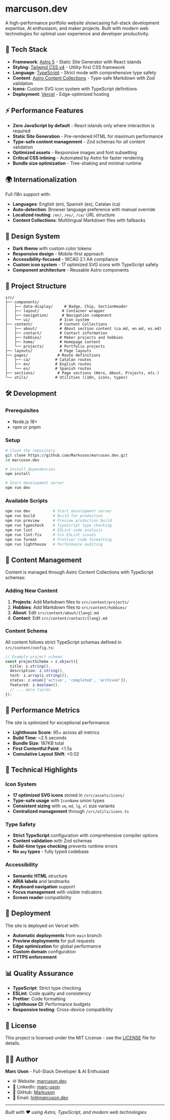 # marcuson.dev

A high-performance portfolio website showcasing full-stack development expertise, AI enthusiasm, and maker projects. Built with modern web technologies for optimal user experience and developer productivity.

## 🚀 Tech Stack

- **Framework**: [Astro 5](https://astro.build) - Static Site Generator with React islands
- **Styling**: [Tailwind CSS v4](https://tailwindcss.com) - Utility-first CSS framework
- **Language**: [TypeScript](https://www.typescriptlang.org) - Strict mode with comprehensive type safety
- **Content**: [Astro Content Collections](https://docs.astro.build/en/guides/content-collections/) - Type-safe Markdown with Zod validation
- **Icons**: Custom SVG icon system with TypeScript definitions
- **Deployment**: [Vercel](https://vercel.com) - Edge-optimized hosting

## ⚡ Performance Features

- **Zero JavaScript by default** - React islands only where interaction is required
- **Static Site Generation** - Pre-rendered HTML for maximum performance
- **Type-safe content management** - Zod schemas for all content validation
- **Optimized assets** - Responsive images and font subsetting
- **Critical CSS inlining** - Automated by Astro for faster rendering
- **Bundle size optimization** - Tree-shaking and minimal runtime

## 🌍 Internationalization

Full i18n support with:
- **Languages**: English (en), Spanish (es), Catalan (ca)
- **Auto-detection**: Browser language preference with manual override
- **Localized routing**: `/en/`, `/es/`, `/ca/` URL structure
- **Content Collections**: Multilingual Markdown files with fallbacks

## 🎨 Design System

- **Dark theme** with custom color tokens
- **Responsive design** - Mobile-first approach
- **Accessibility-focused** - WCAG 2.1 AA compliance
- **Custom icon system** - 17 optimized SVG icons with TypeScript safety
- **Component architecture** - Reusable Astro components

## 📁 Project Structure

```
src/
├── components/
│   ├── data-display/     # Badge, Chip, SectionHeader
│   ├── layout/          # Container wrapper
│   ├── navigation/      # Navigation component
│   └── ui/             # Icon system
├── content/            # Content Collections
│   ├── about/          # About section content (ca.md, en.md, es.md)
│   ├── contact/        # Contact information
│   ├── hobbies/        # Maker projects and hobbies
│   ├── home/           # Homepage content
│   └── projects/       # Portfolio projects
├── layouts/            # Page layouts
├── pages/             # Route definitions
│   ├── ca/           # Catalan routes
│   ├── en/           # English routes
│   └── es/           # Spanish routes
├── sections/          # Page sections (Hero, About, Projects, etc.)
└── utils/            # Utilities (i18n, icons, types)
```

## 🛠️ Development

### Prerequisites

- Node.js 18+
- npm or pnpm

### Setup

```bash
# Clone the repository
git clone https://github.com/Markuson/marcuson.dev.git
cd marcuson.dev

# Install dependencies
npm install

# Start development server
npm run dev
```

### Available Scripts

```bash
npm run dev          # Start development server
npm run build        # Build for production
npm run preview      # Preview production build
npm run typecheck    # TypeScript type checking
npm run lint         # ESLint code analysis
npm run lint:fix     # Fix ESLint issues
npm run format       # Prettier code formatting
npm run lighthouse   # Performance auditing
```

## 📝 Content Management

Content is managed through Astro Content Collections with TypeScript schemas:

### Adding New Content

1. **Projects**: Add Markdown files to `src/content/projects/`
2. **Hobbies**: Add Markdown files to `src/content/hobbies/`
3. **About**: Edit `src/content/about/{lang}.md`
4. **Contact**: Edit `src/content/contact/{lang}.md`

### Content Schema

All content follows strict TypeScript schemas defined in `src/content/config.ts`:

```typescript
// Example project schema
const projectSchema = z.object({
  title: z.string(),
  description: z.string(),
  tech: z.array(z.string()),
  status: z.enum(['active', 'completed', 'archived']),
  featured: z.boolean(),
  // ... more fields
});
```

## 🎯 Performance Metrics

The site is optimized for exceptional performance:

- **Lighthouse Score**: 95+ across all metrics
- **Build Time**: ~2.5 seconds
- **Bundle Size**: 187KB total
- **First Contentful Paint**: <1.5s
- **Cumulative Layout Shift**: <0.02

## 🔧 Technical Highlights

### Icon System
- **17 optimized SVG icons** stored in `/src/assets/icons/`
- **Type-safe usage** with `IconName` union types
- **Consistent sizing** with `sm`, `md`, `lg`, `xl` size variants
- **Centralized management** through `/src/utils/icons.ts`

### Type Safety
- **Strict TypeScript** configuration with comprehensive compiler options
- **Content validation** with Zod schemas
- **Build-time type checking** prevents runtime errors
- **No `any` types** - fully typed codebase

### Accessibility
- **Semantic HTML** structure
- **ARIA labels** and landmarks
- **Keyboard navigation** support
- **Focus management** with visible indicators
- **Screen reader** compatibility

## 🚀 Deployment

The site is deployed on Vercel with:

- **Automatic deployments** from `main` branch
- **Preview deployments** for pull requests
- **Edge optimization** for global performance
- **Custom domain** configuration
- **HTTPS enforcement**

## 📊 Quality Assurance

- **TypeScript**: Strict type checking
- **ESLint**: Code quality and consistency
- **Prettier**: Code formatting
- **Lighthouse CI**: Performance budgets
- **Responsive testing**: Cross-device compatibility

## 📄 License

This project is licensed under the MIT License - see the [LICENSE](LICENSE) file for details.

## 👨‍💻 Author

**Marc Uson** - Full-Stack Developer & AI Enthusiast

- 🌐 Website: [marcuson.dev](https://marcuson.dev)
- 💼 LinkedIn: [marc-uson](https://linkedin.com/in/marc-uson)
- 🐙 GitHub: [Markuson](https://github.com/Markuson)
- 📧 Email: [hi@marcuson.dev](mailto:hi@marcuson.dev)

---

*Built with ❤️ using Astro, TypeScript, and modern web technologies*